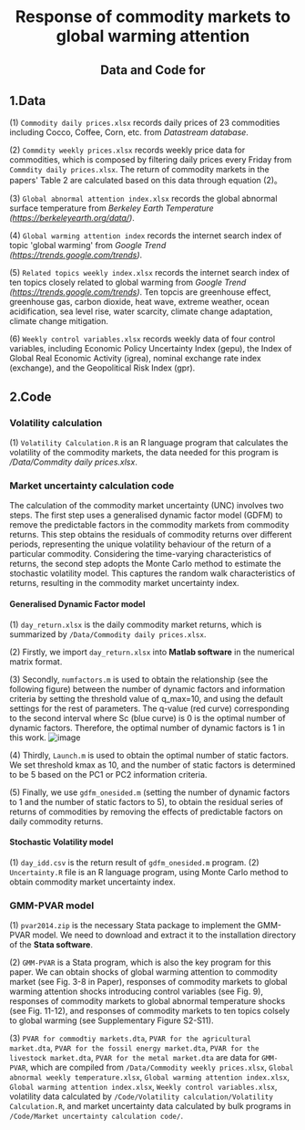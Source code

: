 # <p align="center">Response of commodity markets to global warming attention</p>
## <p align="center">Data and Code for <Response of commodity markets to global warming attention></p>
## 1.Data
  
(1) `Commodity daily prices.xlsx` records daily prices of 23 commodities including Cocco, Coffee, Corn, etc. from *Datastream database*.  
  
(2) `Commdity weekly prices.xlsx` records weekly price data for commodities, which is composed by filtering daily prices every Friday from `Commdity daily prices.xlsx`. The return of commodity markets in the papers' Table 2 are calculated based on this data through equation (2)。  

(3) `Global abnormal attention index.xlsx` records the global abnormal surface temperature from *Berkeley Earth Temperature (https://berkeleyearth.org/data/)*.  

(4) `Global warming attention index` records the internet search index of topic 'global warming' from *Google Trend (https://trends.google.com/trends)*.  

(5) `Related topics weekly index.xlsx` records the internet search index of ten topics closely related to global warming from *Google Trend (https://trends.google.com/trends)*. Ten topcis are  greenhouse effect, greenhouse gas, carbon dioxide, heat wave, extreme weather, ocean acidification,  sea level rise, water scarcity, climate change adaptation, climate change mitigation.  

(6) `Weekly control variables.xlsx` records weekly data of four control variables, including Economic Policy Uncertainty Index (gepu), the Index of Global Real Economic Activity (igrea), nominal exchange rate index (exchange), and the Geopolitical Risk Index (gpr).  

## 2.Code    
### Volatility calculation    

(1) `Volatility Calculation.R` is an R language program that calculates the volatility of the commodity markets, the data needed for this program is */Data/Commdity daily prices.xlsx*.   

### Market uncertainty calculation code    

The calculation of the commodity market uncertainty (UNC) involves two steps. The first step uses a generalised dynamic factor model (GDFM) to remove the predictable factors in the commodity markets from commodity returns. This step obtains the residuals of commodity returns over different periods, representing the unique volatility behaviour of the return of a particular commodity. Considering the time-varying characteristics of returns, the second step adopts the Monte Carlo method to estimate the stochastic volatility model. This captures the random walk characteristics of returns, resulting in the commodity market uncertainty index.  
    
#### Generalised Dynamic Factor model  
  
(1) `day_return.xlsx` is the daily commodity market returns, which is summarized by `/Data/Commodity daily prices.xlsx`.  

(2) Firstly, we import `day_return.xlsx` into **Matlab software** in the numerical matrix format.  

(3) Secondly, `numfactors.m` is used to obtain the relationship (see the following figure) between the number of dynamic factors and information criteria by setting the threshold value of q_max=10, and using the default settings for the rest of parameters. The q-value (red curve) corresponding to the second interval where Sc (blue curve) is 0 is the optimal number of dynamic factors. Therefore, the optimal number of dynamic factors is 1 in this work. 
![image](https://github.com/user-attachments/assets/5ca8a9ee-d56f-4b93-9cc8-b208b82909f2)    

(4) Thirdly, `Launch.m` is used to obtain the optimal number of static factors. We set threshold kmax as 10, and the number of static factors is determined to be 5 based on the PC1 or PC2 information criteria.   

(5) Finally, we use `gdfm_onesided.m` (setting the number of dynamic factors to 1 and the number of static factors to 5), to obtain the residual series of returns of commodities by removing the effects of predictable factors on daily commodity returns.  

#### Stochastic Volatility model  

(1) `day_idd.csv` is the return result of `gdfm_onesided.m` program.
(2) `Uncertainty.R` file is an R language program, using Monte Carlo method to obtain commodity market uncertainty index.  
    
### GMM-PVAR model  
(1) `pvar2014.zip` is the necessary Stata package to implement the GMM-PVAR model. We need to download and extract it to the installation directory of the **Stata software**.     

(2) `GMM-PVAR` is a Stata program, which is also the key program for this paper. We can obtain shocks of global warming attention to commodity market (see Fig. 3-8 in Paper), responses of commodity markets to global warming attention shocks introducing control variables (see Fig. 9), responses of commodity markets to global abnormal temperature shocks (see Fig. 11-12), and responses of commodity markets to ten topics colsely to global warming (see Supplementary Figure S2-S11).   

(3) `PVAR for commodtiy markets.dta`, `PVAR for the agricultural market.dta`, `PVAR for the fossil energy market.dta`, `PVAR for the livestock market.dta`, `PVAR for the metal market.dta` are data for `GMM-PVAR`, which are compiled from `/Data/Commodity weekly prices.xlsx`, `Global abnormal weekly temperature.xlsx`, `Global warming attention index.xlsx`, `Global warming attention index.xlsx`, `Weekly control variables.xlsx`, volatility data calculated by `/Code/Volatility calculation/Volatility Calculation.R`, and market uncertainty data calculated by bulk programs in `/Code/Market uncertainty calculation code/`.
